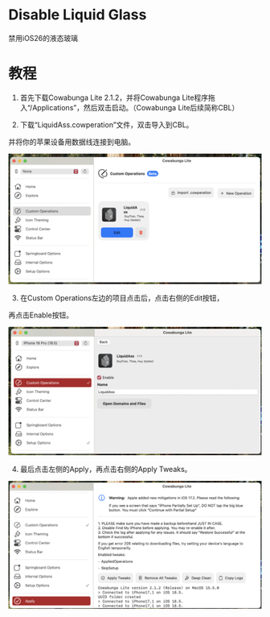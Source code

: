 # Disable Liquid Glass

禁用iOS26的液态玻璃



# 教程

1. 首先下载Cowabunga Lite 2.1.2，并将Cowabunga Lite程序拖入“/Applications”，然后双击启动。（Cowabunga Lite后续简称CBL）



2. 下载“LiquidAss.cowperation”文件，双击导入到CBL。

并将你的苹果设备用数据线连接到电脑。

![1](1.png)



3. 在Custom Operations左边的项目点击后，点击右侧的Edit按钮，

再点击Enable按钮。

![2](2.png)



4. 最后点击左侧的Apply，再点击右侧的Apply Tweaks。

![3](3.png)